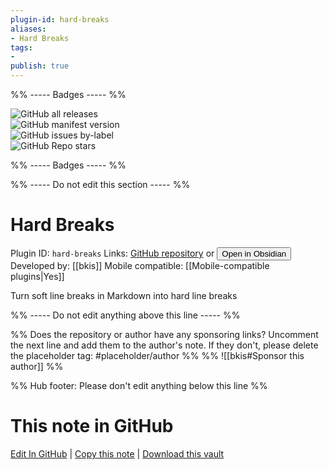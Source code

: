 ```yaml
---
plugin-id: hard-breaks
aliases:
- Hard Breaks
tags: 
- 
publish: true
---
```


%% ----- Badges ----- %%

![GitHub all releases](https://img.shields.io/github/downloads/bkis/obsidian-hard-breaks/total?color=573E7A&logo=github&style=for-the-badge)   
![GitHub manifest version](https://img.shields.io/github/manifest-json/v/bkis/obsidian-hard-breaks?color=573E7A&logo=github&style=for-the-badge)   
![GitHub issues by-label](https://img.shields.io/github/issues/bkis/obsidian-hard-breaks/help%20wanted?color=573E7A&logo=github&style=for-the-badge)   
![GitHub Repo stars](https://img.shields.io/github/stars/bkis/obsidian-hard-breaks?color=573E7A&logo=github&style=for-the-badge)

%% ----- Badges ----- %%

%% ----- Do not edit this section ----- %%

# Hard Breaks

Plugin ID: `hard-breaks`
Links: [GitHub repository](https://github.com/bkis/obsidian-hard-breaks) or [<button id=HH>Open in Obsidian</button>](obsidian://show-plugin?id=hard-breaks)
Developed by: [[bkis]]
Mobile compatible: [[Mobile-compatible plugins|Yes]]

Turn soft line breaks in Markdown into hard line breaks

%% ----- Do not edit anything above this line ----- %% 

%% Does the repository or author have any sponsoring links? Uncomment the next line and add them to the author's note. If they don't, please delete the placeholder tag: #placeholder/author %%
%% ![[bkis#Sponsor this author]] %%

%% Hub footer: Please don't edit anything below this line %%

# This note in GitHub

<span class="git-footer">[Edit In GitHub](https://github.dev/obsidian-community/obsidian-hub/blob/main/02%20-%20Community%20Expansions/02.05%20All%20Community%20Expansions/Plugins/hard-breaks.md "git-hub-edit-note") | [Copy this note](https://raw.githubusercontent.com/obsidian-community/obsidian-hub/main/02%20-%20Community%20Expansions/02.05%20All%20Community%20Expansions/Plugins/hard-breaks.md "git-hub-copy-note") | [Download this vault](https://github.com/obsidian-community/obsidian-hub/archive/refs/heads/main.zip "git-hub-download-vault") </span>
